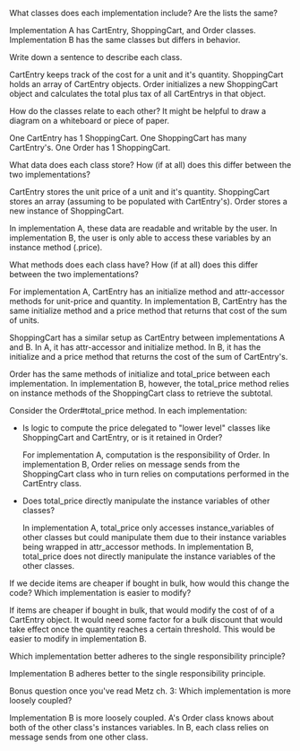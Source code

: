 What classes does each implementation include? Are the lists the same?

  Implementation A has CartEntry, ShoppingCart, and Order classes. Implementation B has the same classes but differs in behavior.

Write down a sentence to describe each class.

  CartEntry keeps track of the cost for a unit and it's quantity.
  ShoppingCart holds an array of CartEntry objects.
  Order initializes a new ShoppingCart object and calculates the total plus tax of all CartEntrys in that object.

How do the classes relate to each other? It might be helpful to draw a diagram on a whiteboard or piece of paper.

  One CartEntry has 1 ShoppingCart.
  One ShoppingCart has many CartEntry's.
  One Order has 1 ShoppingCart.

What data does each class store? How (if at all) does this differ between the two implementations?

  CartEntry stores the unit price of a unit and it's quantity.
  ShoppingCart stores an array (assuming to be populated with CartEntry's).
  Order stores a new instance of ShoppingCart.

  In implementation A, these data are readable and writable by the user. In implementation B, the user is only able to access these variables by an instance method (.price).


What methods does each class have? How (if at all) does this differ between the two implementations?

  For implementation A, CartEntry has an initialize method and attr-accessor methods for unit-price and quantity. In implementation B, CartEntry has the same initialize method and a price method that returns that cost of the sum of units.

  ShoppingCart has a similar setup as CartEntry between implementations A and B. In A, it has attr-accessor and initialize method. In B, it has the initialize and a price method that returns the cost of the sum of CartEntry's.

  Order has the same methods of initialize and total_price between each implementation. In implementation B, however, the total_price method relies on instance methods of the ShoppingCart class to retrieve the subtotal.


Consider the Order#total_price method. In each implementation:
- Is logic to compute the price delegated to "lower level" classes like ShoppingCart and CartEntry, or is it retained in Order?

  For implementation A, computation is the responsibility of Order. In implementation B, Order relies on message sends from the ShoppingCart class who in turn relies on computations performed in the CartEntry class.

- Does total_price directly manipulate the instance variables of other classes?

  In implementation A, total_price only accesses instance_variables of other classes but could manipulate them due to their instance variables being wrapped in attr_accessor methods.
  In implementation B, total_price does not directly manipulate the instance variables of the other classes.

If we decide items are cheaper if bought in bulk, how would this change the code? Which implementation is easier to modify?

  If items are cheaper if bought in bulk, that would modify the cost of of a CartEntry object. It would need some factor for a bulk discount that would take effect once the quantity reaches a certain threshold. This would be easier to modify in implementation B.

Which implementation better adheres to the single responsibility principle?

  Implementation B adheres better to the single responsibility principle.

Bonus question once you've read Metz ch. 3: Which implementation is more loosely coupled?

  Implementation B is more loosely coupled. A's Order class knows about both of the other class's instances variables. In B, each class relies on message sends from one other class.
